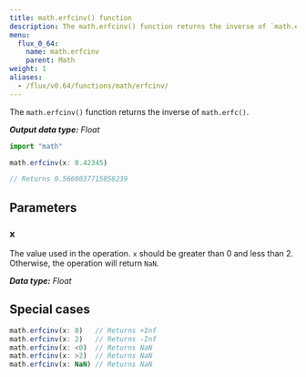 ```yaml
---
title: math.erfcinv() function
description: The math.erfcinv() function returns the inverse of `math.erfc()`.
menu:
  flux_0_64:
    name: math.erfcinv
    parent: Math
weight: 1
aliases:
  - /flux/v0.64/functions/math/erfcinv/
---
```


The `math.erfcinv()` function returns the inverse of `math.erfc()`.

_**Output data type:** Float_

```js
import "math"

math.erfcinv(x: 0.42345)

// Returns 0.5660037715858239
```

## Parameters

### x
The value used in the operation.
`x` should be greater than 0 and less than 2.
Otherwise, the operation will return `NaN`.

_**Data type:** Float_

## Special cases
```js
math.erfcinv(x: 0)   // Returns +Inf
math.erfcinv(x: 2)   // Returns -Inf
math.erfcinv(x: <0)  // Returns NaN
math.erfcinv(x: >2)  // Returns NaN
math.erfcinv(x: NaN) // Returns NaN
```
